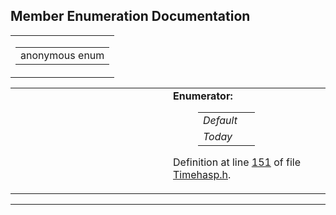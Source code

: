 ## Member Enumeration Documentation

<span id="dca29a1140aadadfd92b34a02fa516ef" class="anchor"></span>

<table class="mdTable" data-cellpadding="2" data-cellspacing="0">
<colgroup>
<col style="width: 100%" />
</colgroup>
<tbody>
<tr>
<td class="mdRow"><table data-cellpadding="0" data-cellspacing="0" data-border="0">
<tbody>
<tr>
<td class="md" data-nowrap="" data-valign="top">anonymous enum</td>
</tr>
</tbody>
</table></td>
</tr>
</tbody>
</table>

<table data-cellspacing="5" data-cellpadding="0" data-border="0">
<colgroup>
<col style="width: 50%" />
<col style="width: 50%" />
</colgroup>
<tbody>
<tr>
<td> </td>
<td><dl>
<dt><strong>Enumerator:</strong></dt>
<dd>
<table data-border="0" data-cellspacing="2" data-cellpadding="0">
<tbody>
<tr>
<td data-valign="top"><em><span id="dca29a1140aadadfd92b34a02fa516ef7a1920d61156abc05a60135aefe8bc67" class="anchor"></span>Default</em> </td>
<td></td>
</tr>
<tr>
<td data-valign="top"><em><span id="dca29a1140aadadfd92b34a02fa516ef1dd1c5fb7f25cd41b291d43a89e3aefd" class="anchor"></span>Today</em> </td>
<td></td>
</tr>
</tbody>
</table>
</dd>
</dl>
<p>Definition at line <a href="Timehasp_8h-source.md#l00151" class="el">151</a> of file <a href="Timehasp_8h-source.md" class="el">Timehasp.h</a>.</p></td>
</tr>
</tbody>
</table>

------------------------------------------------------------------------

